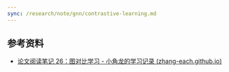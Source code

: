 ```yaml
---
sync: /research/note/gnn/contrastive-learning.md
---
```


## 参考资料

- [论文阅读笔记 26：图对比学习 - 小角龙的学习记录 (zhang-each.github.io)](https://zhang-each.github.io/My-CS-Notebook/Papers-old/%E8%AE%BA%E6%96%87%E9%98%85%E8%AF%BB%E7%AC%94%E8%AE%B027%EF%BC%9A%E5%9B%BE%E5%AF%B9%E6%AF%94%E5%AD%A6%E4%B9%A0/)
